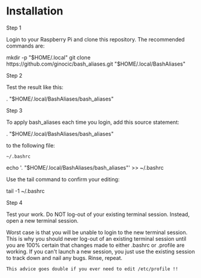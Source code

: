 # Installation
Step 1

Login to your Raspberry Pi and clone this repository. The recommended commands are:

mkdir -p "$HOME/.local"
git clone https://github.com/ginocic/bash_aliases.git "$HOME/.local/BashAliases"

Step 2

Test the result like this:

. "$HOME/.local/BashAliases/bash_aliases"

Step 3

To apply bash_aliases each time you login, add this source statement:

. "$HOME/.local/BashAliases/bash_aliases"

to the following file:

    ~/.bashrc
	
echo '. "$HOME/.local/BashAliases/bash_aliases"' >> ~/.bashrc

Use the tail command to confirm your editing:

tail -1 ~/.bashrc

Step 4

Test your work. Do NOT log-out of your existing terminal session. Instead, open a new terminal session.

Worst case is that you will be unable to login to the new terminal session. This is why you should never log-out of an existing terminal session until you are 100% certain that changes made to either .bashrc or .profile are working. If you can't launch a new session, you just use the existing session to track down and nail any bugs. Rinse, repeat.

    This advice goes double if you ever need to edit /etc/profile !!
